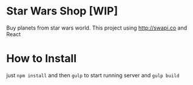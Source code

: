 # Star Wars Shop [WIP]
Buy planets from star wars world. This project using http://swapi.co and React

# How to Install
just `npm install` and then `gulp` to start running server and `gulp build`
